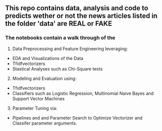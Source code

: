 ## This repo contains data, analysis and code to predicts wether or not the news articles listed in the folder 'data' are REAL or FAKE

### The notebooks contain a walk through of the

1. Data Preprocessing and Feature Engineering leveraging:
 - EDA and Visualizations of the Data
 - Tfidfvectorizers
 - Stastical Analyses such as Chi-Square tests

2. Modeling and Evaluation using:
- Tfidfvectorizers
- Classifiers such as Logistic Regression, Multinomial Naive Bayes and Support Vector Machines

3. Parameter Tuning via:
- Pipelines and and Parameter Search to Optimize Vectorizer and Classifer parameter arguments.
